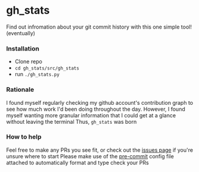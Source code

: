 # gh_stats

Find out infromation about your git commit history with this one simple tool! (eventually)

### Installation

* Clone repo
* `cd gh_stats/src/gh_stats`
* run `./gh_stats.py`

### Rationale

I found myself regularly checking my github account's contribution graph to see how much work I'd been doing throughout the day.
However, I found myself wanting more granular information that I could get at a glance without leaving the terminal
Thus, `gh_stats` was born

### How to help

Feel free to make any PRs you see fit, or check out the [issues page](https://github.com/Ttibsi/gh_stats/issues) if you're unsure where to start
Please make use of the [pre-commit](http://pre-commit.com) config file attached to automatically format and type check your PRs
